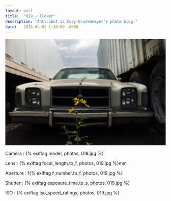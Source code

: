 ```yaml
---
layout: post
title:  "019 - Flower"
description: "Antirobot is Cory Grunkemeyer's photo blog."
date:   2016-09-01 1:30:00 -0600
---
```


![019 - Flower](/photos/019.jpg)

Camera
: {% exiftag model, photos, 019.jpg %}

Lens
: {% exiftag focal_length.to_f, photos, 019.jpg %}mm

Aperture
: f{% exiftag f_number.to_f, photos, 019.jpg %}

Shutter
: {% exiftag exposure_time.to_s, photos, 019.jpg %}

ISO
: {% exiftag iso_speed_ratings, photos, 019.jpg %}
